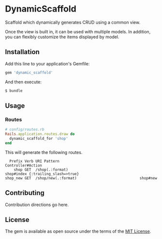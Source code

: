 # DynamicScaffold
Scaffold which dynamically generates CRUD using a common view.

Once the view is built in, it can be used with multiple models. In addition, you can flexibly customize the items displayed by model.

## Installation
Add this line to your application's Gemfile:

```ruby
gem 'dynamic_scaffold'
```

And then execute:
```bash
$ bundle
```

## Usage

### Routes

```rb
# config/routes.rb
Rails.application.routes.draw do
  dynamic_scaffold_for 'shop'
end
```

This will generate the following routes.

```
  Prefix Verb URI Pattern                                    Controller#Action
    shop GET  /shop(.:format)                                 shop#index {:trailing_slash=>true}
shop_new GET  /shop/new(.:format)                             shop#new
```


## Contributing
Contribution directions go here.

## License
The gem is available as open source under the terms of the [MIT License](http://opensource.org/licenses/MIT).
